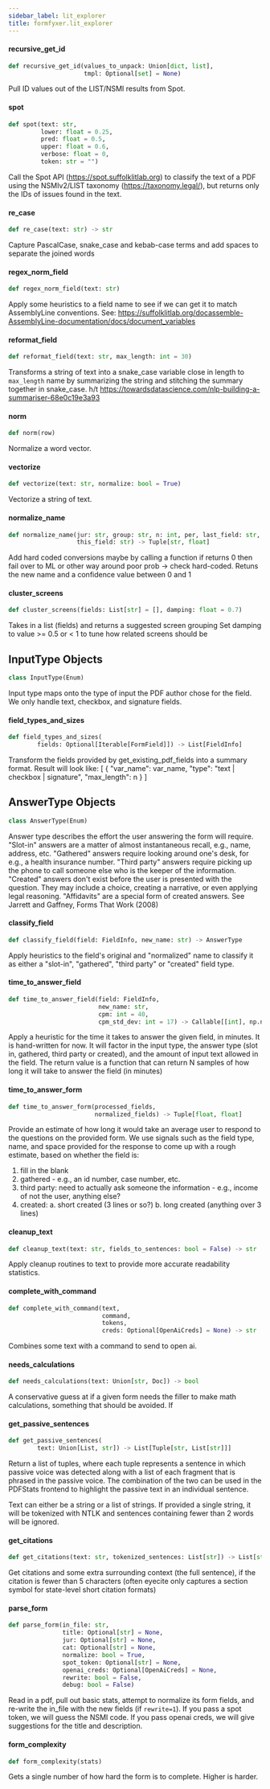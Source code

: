 ```yaml
---
sidebar_label: lit_explorer
title: formfyxer.lit_explorer
---
```


#### recursive\_get\_id

```python
def recursive_get_id(values_to_unpack: Union[dict, list],
                     tmpl: Optional[set] = None)
```

Pull ID values out of the LIST/NSMI results from Spot.

#### spot

```python
def spot(text: str,
         lower: float = 0.25,
         pred: float = 0.5,
         upper: float = 0.6,
         verbose: float = 0,
         token: str = "")
```

Call the Spot API (https://spot.suffolklitlab.org) to classify the text of a PDF using
the NSMIv2/LIST taxonomy (https://taxonomy.legal/), but returns only the IDs of issues found in the text.

#### re\_case

```python
def re_case(text: str) -> str
```

Capture PascalCase, snake_case and kebab-case terms and add spaces to separate the joined words

#### regex\_norm\_field

```python
def regex_norm_field(text: str)
```

Apply some heuristics to a field name to see if we can get it to match AssemblyLine conventions.
See: https://suffolklitlab.org/docassemble-AssemblyLine-documentation/docs/document_variables

#### reformat\_field

```python
def reformat_field(text: str, max_length: int = 30)
```

Transforms a string of text into a snake_case variable close in length to `max_length` name by
summarizing the string and stitching the summary together in snake_case.
h/t https://towardsdatascience.com/nlp-building-a-summariser-68e0c19e3a93

#### norm

```python
def norm(row)
```

Normalize a word vector.

#### vectorize

```python
def vectorize(text: str, normalize: bool = True)
```

Vectorize a string of text.

#### normalize\_name

```python
def normalize_name(jur: str, group: str, n: int, per, last_field: str,
                   this_field: str) -> Tuple[str, float]
```

Add hard coded conversions maybe by calling a function
if returns 0 then fail over to ML or other way around poor prob -&gt; check hard-coded.
Retuns the new name and a confidence value between 0 and 1

#### cluster\_screens

```python
def cluster_screens(fields: List[str] = [], damping: float = 0.7)
```

Takes in a list (fields) and returns a suggested screen grouping
Set damping to value &gt;= 0.5 or &lt; 1 to tune how related screens should be

## InputType Objects

```python
class InputType(Enum)
```

Input type maps onto the type of input the PDF author chose for the field. We only
handle text, checkbox, and signature fields.

#### field\_types\_and\_sizes

```python
def field_types_and_sizes(
        fields: Optional[Iterable[FormField]]) -> List[FieldInfo]
```

Transform the fields provided by get_existing_pdf_fields into a summary format.
Result will look like:
[
{
&quot;var_name&quot;: var_name,
&quot;type&quot;: &quot;text | checkbox | signature&quot;,
&quot;max_length&quot;: n
}
]

## AnswerType Objects

```python
class AnswerType(Enum)
```

Answer type describes the effort the user answering the form will require.
&quot;Slot-in&quot; answers are a matter of almost instantaneous recall, e.g., name, address, etc.
&quot;Gathered&quot; answers require looking around one&#x27;s desk, for e.g., a health insurance number.
&quot;Third party&quot; answers require picking up the phone to call someone else who is the keeper
of the information.
&quot;Created&quot; answers don&#x27;t exist before the user is presented with the question. They may include
a choice, creating a narrative, or even applying legal reasoning. &quot;Affidavits&quot; are a special
form of created answers.
See Jarrett and Gaffney, Forms That Work (2008)

#### classify\_field

```python
def classify_field(field: FieldInfo, new_name: str) -> AnswerType
```

Apply heuristics to the field&#x27;s original and &quot;normalized&quot; name to classify
it as either a &quot;slot-in&quot;, &quot;gathered&quot;, &quot;third party&quot; or &quot;created&quot; field type.

#### time\_to\_answer\_field

```python
def time_to_answer_field(field: FieldInfo,
                         new_name: str,
                         cpm: int = 40,
                         cpm_std_dev: int = 17) -> Callable[[int], np.ndarray]
```

Apply a heuristic for the time it takes to answer the given field, in minutes.
It is hand-written for now.
It will factor in the input type, the answer type (slot in, gathered, third party or created), and the
amount of input text allowed in the field.
The return value is a function that can return N samples of how long it will take to answer the field (in minutes)

#### time\_to\_answer\_form

```python
def time_to_answer_form(processed_fields,
                        normalized_fields) -> Tuple[float, float]
```

Provide an estimate of how long it would take an average user to respond to the questions
on the provided form.
We use signals such as the field type, name, and space provided for the response to come up with a
rough estimate, based on whether the field is:
1. fill in the blank
2. gathered - e.g., an id number, case number, etc.
3. third party: need to actually ask someone the information - e.g., income of not the user, anything else?
4. created:
a. short created (3 lines or so?)
b. long created (anything over 3 lines)

#### cleanup\_text

```python
def cleanup_text(text: str, fields_to_sentences: bool = False) -> str
```

Apply cleanup routines to text to provide more accurate readability statistics.

#### complete\_with\_command

```python
def complete_with_command(text,
                          command,
                          tokens,
                          creds: Optional[OpenAiCreds] = None) -> str
```

Combines some text with a command to send to open ai.

#### needs\_calculations

```python
def needs_calculations(text: Union[str, Doc]) -> bool
```

A conservative guess at if a given form needs the filler to make math calculations,
something that should be avoided. If

#### get\_passive\_sentences

```python
def get_passive_sentences(
        text: Union[List, str]) -> List[Tuple[str, List[str]]]
```

Return a list of tuples, where each tuple represents a
sentence in which passive voice was detected along with a list of each
fragment that is phrased in the passive voice. The combination of the two
can be used in the PDFStats frontend to highlight the passive text in an
individual sentence.

Text can either be a string or a list of strings.
If provided a single string, it will be tokenized with NTLK and
sentences containing fewer than 2 words will be ignored.

#### get\_citations

```python
def get_citations(text: str, tokenized_sentences: List[str]) -> List[str]
```

Get citations and some extra surrounding context (the full sentence), if the citation is
fewer than 5 characters (often eyecite only captures a section symbol
for state-level short citation formats)

#### parse\_form

```python
def parse_form(in_file: str,
               title: Optional[str] = None,
               jur: Optional[str] = None,
               cat: Optional[str] = None,
               normalize: bool = True,
               spot_token: Optional[str] = None,
               openai_creds: Optional[OpenAiCreds] = None,
               rewrite: bool = False,
               debug: bool = False)
```

Read in a pdf, pull out basic stats, attempt to normalize its form fields, and re-write the
in_file with the new fields (if `rewrite=1`). If you pass a spot token, we will guess the
NSMI code. If you pass openai creds, we will give suggestions for the title and description.

#### form\_complexity

```python
def form_complexity(stats)
```

Gets a single number of how hard the form is to complete. Higher is harder.

